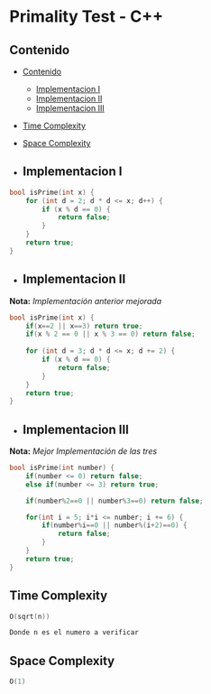 # Primality Test - C++

## Contenido

* [Contenido](#contenido)
    * [Implementacion I](#implementacion-i)
    * [Implementacion II](#implementacion-ii)
    * [Implementacion III](#implementacion-iii)
* [Time Complexity](#time-complexity)
* [Space Complexity](#space-complexity)

* ## Implementacion I

```c++
bool isPrime(int x) {
    for (int d = 2; d * d <= x; d++) {
        if (x % d == 0) {
            return false;
        }
    }
    return true;
}
```

* ## Implementacion II

**Nota:** _Implementación anterior mejorada_

```c++
bool isPrime(int x) {
    if(x==2 || x==3) return true;
    if(x % 2 == 0 || x % 3 == 0) return false;
    
    for (int d = 3; d * d <= x; d += 2) {
        if (x % d == 0) {
            return false;
        }
    }
    return true;
}
```

* ## Implementacion III

**Nota:** _Mejor Implementación de las tres_

```c++
bool isPrime(int number) {
    if(number <= 0) return false;
    else if(number <= 3) return true;

    if(number%2==0 || number%3==0) return false;

    for(int i = 5; i*i <= number; i += 6) {
        if(number%i==0 || number%(i+2)==0) {
            return false;
        }
    }
    return true;
}
```

## Time Complexity

```c++
O(sqrt(n))

Donde n es el numero a verificar
```

## Space Complexity

```c++
O(1)
```